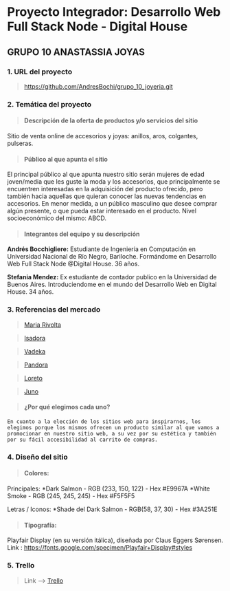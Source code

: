 
# **Proyecto Integrador: Desarrollo Web Full Stack Node - Digital House**
## GRUPO 10 ANASTASSIA JOYAS

### 1. **URL del proyecto**

>https://github.com/AndresBochi/grupo_10_joyeria.git

### 2. **Temática del proyecto**

>#### Descripción de la oferta de productos y/o servicios del sitio
Sitio de venta online de accesorios y joyas: anillos, aros, colgantes, pulseras.

>#### Público al que apunta el sitio
El principal público al que apunta nuestro sitio serán mujeres de edad joven/media que les guste la moda y los accesorios, que principalmente se encuentren interesadas en la adquisición del producto ofrecido, pero también hacia aquellas que quieran conocer las nuevas tendencias en accesorios. En menor medida, a un público masculino que desee comprar algún presente, o que pueda estar interesado en el producto. Nivel socioeconómico del mismo: ABCD.

>#### Integrantes del equipo y su descripción

**Andrés Bocchigliere:**
Estudiante de Ingeniería en Computación en Universidad Nacional de Río Negro, Bariloche. Formándome en Desarrollo Web Full Stack Node @Digital House.  36 años.

**Stefania Mendez:**
Ex estudiante de contador publico en la Universidad de Buenos Aires. Introduciendome en el mundo del Desarrollo Web en Digital House. 34 años.


### 3. **Referencias del mercado**

>[Maria Rivolta](https://www.mariarivolta.com/)

>[Isadora](https://ar.isadoraonline.com/)

>[Vadeka](https://www.vadeka.com.ar/)

>[Pandora](https://www.pandoraoficial.com.ar/)

>[Loreto](https://loretorings.com/)

>[Juno](https://ofelia.com.ar/b/juno-joyeria-artesanal)

>#### ¿Por qué elegimos cada uno?  
    
    En cuanto a la elección de los sitios web para inspirarnos, los elegimos porque los mismos ofrecen un producto similar al que vamos a promocionar en nuestro sitio web, a su vez por su estética y también por su fácil accesibilidad al carrito de compras.


### 4. **Diseño del sitio**

>#### Colores: 
Principales:
*Dark Salmon - RGB (233, 150, 122) - Hex #E9967A
*White Smoke - RGB (245, 245, 245) - Hex #F5F5F5
        
Letras / Iconos:
*Shade del Dark Salmon - RGB(58, 37, 30) - Hex #3A251E

>#### Tipografía:
Playfair Display (en su versión itálica), diseñada por Claus Eggers Sørensen. 
Link : https://fonts.google.com/specimen/Playfair+Display#styles

### 5. **Trello**

>Link --> [Trello](https://trello.com/b/uq5hfwJp/proyecto-integrador-dh-anastassia-joyas)

